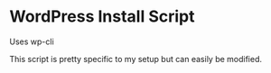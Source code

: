 WordPress Install Script
========================

Uses wp-cli

This script is pretty specific to my setup but can easily be modified.
